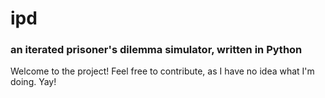 # ipd
### an iterated prisoner's dilemma simulator, written in Python

Welcome to the project! Feel free to contribute, as I have no idea what I'm doing. Yay!
